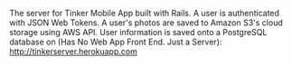 The server for Tinker Mobile App built with Rails. A user is authenticated with JSON Web Tokens. A user's photos are saved to Amazon S3's cloud storage using AWS API. User information is saved onto a PostgreSQL database on (Has No Web App Front End. Just a Server): http://tinkerserver.herokuapp.com
